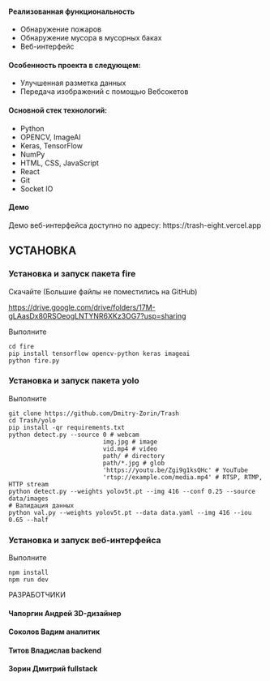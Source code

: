<h4>Реализованная функциональность</h4>
<ul>
    <li>Обнаружение пожаров</li>
    <li>Обнаружение мусора в мусорных баках</li>
    <li>Веб-интерфейс</li>
</ul> 
<h4>Особенность проекта в следующем:</h4>
<ul>
<li>Улучшенная разметка данных</li>
 <li>Передача изображений с помощью Вебсокетов</li>
 </ul>
<h4>Основной стек технологий:</h4>
<ul>
	<li>Python</li>
	<li>OPENCV, ImageAI</li>
	<li>Keras, TensorFlow</li>
	<li>NumPy</li>
	<li>HTML, CSS, JavaScript</li>
	<li>React</li>
	<li>Git</li>
	<li>Socket IO</li>
 </ul>
<h4>Демо</h4>
<p>Демо веб-интерфейса доступно по адресу: https://trash-eight.vercel.app</p>


УСТАНОВКА
------------

### Установка и запуск пакета fire

Скачайте (Большие файлы не поместились на GitHub)

https://drive.google.com/drive/folders/17M-gLAasDx80RSOeogLNTYNR6XKz3OG7?usp=sharing

Выполните

~~~
cd fire
pip install tensorflow opencv-python keras imageai
python fire.py 
~~~

### Установка и запуск пакета yolo

Выполните

~~~
git clone https://github.com/Dmitry-Zorin/Trash
cd Trash/yolo
pip install -qr requirements.txt
python detect.py --source 0 # webcam
                          img.jpg # image 
                          vid.mp4 # video
                          path/ # directory
                          path/*.jpg # glob
                          'https://youtu.be/Zgi9g1ksQHc' # YouTube
                          'rtsp://example.com/media.mp4' # RTSP, RTMP, HTTP stream
python detect.py --weights yolov5t.pt --img 416 --conf 0.25 --source data/images
# Валидация данных
python val.py --weights yolov5t.pt --data data.yaml --img 416 --iou 0.65 --half
~~~

### Установка и запуск веб-интерфейса

Выполните

~~~
npm install
npm run dev
~~~

РАЗРАБОТЧИКИ

<h4>Чапоргин Андрей 3D-дизайнер</h4>
<h4>Соколов Вадим аналитик</h4>
<h4>Титов Владислав backend</h4>
<h4>Зорин Дмитрий fullstack</h4>

